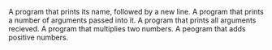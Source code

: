 A program that prints its name, followed by a new line.
A program that prints a number of arguments passed into it.
A program that prints all arguments recieved.
A program that multiplies two numbers.
A peogram that adds positive numbers.
